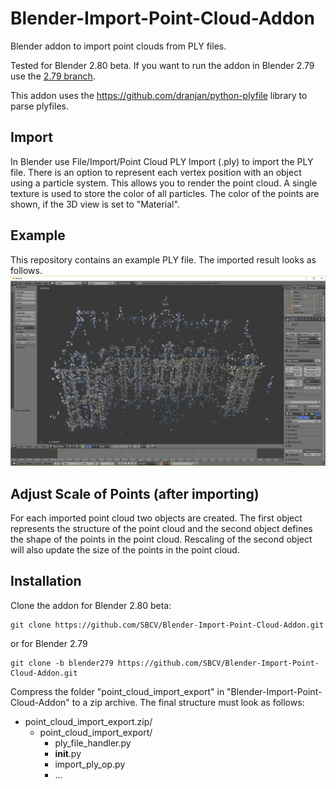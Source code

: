 # Blender-Import-Point-Cloud-Addon
Blender addon to import point clouds from PLY files.

Tested for Blender 2.80 beta. If you want to run the addon in Blender 2.79 use the [2.79 branch](https://github.com/SBCV/Blender-Import-Point-Cloud-Addon/tree/blender279).

This addon uses the https://github.com/dranjan/python-plyfile library to parse plyfiles.

## Import
In Blender use File/Import/Point Cloud PLY Import (.ply) to import the PLY file. 
There is an option to represent each vertex position with an object using a particle system. This allows you to render the point cloud. A single texture is used to store the color of all particles. The color of the points are shown, if the 3D view is set to "Material".


## Example
This repository contains an example PLY file. The imported result looks as follows.
![alt text](https://github.com/SBCV/Blender-Import-Point-Cloud-Addon/blob/master/import_ply.jpg)

## Adjust Scale of Points (after importing)
For each imported point cloud two objects are created. The first object represents the structure of the point cloud and the second object defines the shape of the points in the point cloud. Rescaling of the second object will also update the size of the points in the point cloud.

## Installation
Clone the addon for Blender 2.80 beta:
```
git clone https://github.com/SBCV/Blender-Import-Point-Cloud-Addon.git
```
or for Blender 2.79
```
git clone -b blender279 https://github.com/SBCV/Blender-Import-Point-Cloud-Addon.git
```
Compress the folder "point_cloud_import_export" in "Blender-Import-Point-Cloud-Addon" to a zip archive. 
The final structure must look as follows:
- point_cloud_import_export.zip/  
	- point_cloud_import_export/  
		- ply_file_handler.py  
		- __init__.py  
		- import_ply_op.py  
		- ...  


